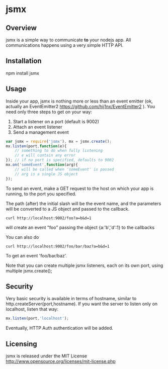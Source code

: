 jsmx
====

Overview
--------
jsmx is a simple way to communicate **to** your nodejs app. All communications happens using a very simple HTTP API.

Installation
------------
npm install jsmx

Usage
-----
Inside your app, jsmx is nothing more or less than an event emitter (ok, actually an EventEmitter2 https://github.com/hij1nx/EventEmitter2 ). You need only three steps to get on your way:

1. Start a listener on a port (default is 9002)
2. Attach an event listener
3. Send a management event

````JavaScript
var jsmx = require('jsmx'), mx = jsmx.create();
mx.listen(port,function(e){
	// something to do when fully listening
	// e will contain any error
}); // if no port is specified, defaults to 9002
mx.on('someEvent',function(arg){
	// will be called when 'someEvent' is passed
	// arg is a single JS object
});
````

To send an event, make a GET request to the host on which your app is running, to the port you specified. 

The path (after) the initial slash will be the event name, and the parameters will be converted to a JS object and passed to the callback.

    curl http://localhost:9002/foo?a=b&d=1

will create an event "foo" passing the object {a:'b','d':1} to the callbacks

You can also do

	curl http://localhost:9002/foo/bar/baz?a=b&d=1

To get an event 'foo/bar/baz'.

Note that you can create multiple jsmx listeners, each on its own port, using multiple jsmx.create();

Security
--------
Very basic security is available in terms of hostname, similar to http.createServer(port,hostname).
If you want the server to listen only on localhost, listen that way:

````JavaScript
mx.listen(port,'localhost');
````
Eventually, HTTP Auth authentication will be added.

Licensing
---------
jsmx is released under the MIT License http://www.opensource.org/licenses/mit-license.php
